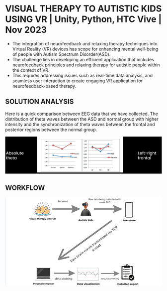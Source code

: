 # VISUAL THERAPY TO AUTISTIC KIDS USING VR | Unity, Python, HTC Vive |                                            Nov 2023

- The integration of neurofeedback and relaxing therapy  techniques into Virtual Reality (VR) devices has scope for enhancing mental well-being of people with Autism Spectrum Disorder(ASD).
- The challenge lies in developing an efficient application that includes neurofeedback principles and relaxing therapy for autistic people within the context of VR.
- This requires addressing issues such as real-time data analysis, and seamless user interaction to create engaging VR application for neurofeedback-based therapy.

## SOLUTION ANALYSIS 
Here is a quick comparison between EEG data that we have collected.
The distribution of theta waves between the ASD and normal group with higher intensity and the synchronization of theta waves between the frontal and posterior regions between the normal group. 

![solution_analysis](solution_analysis_graph.png)

## WORKFLOW

![solution workflow](workflow.png)
